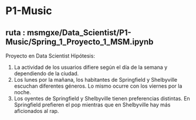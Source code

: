 # P1-Music
## ruta : msmgxe/Data_Scientist/P1-Music/Spring_1_Proyecto_1_MSM.ipynb
Proyecto en Data Scientist
Hipótesis: 
1. La actividad de los usuarios difiere según el día de la semana y dependiendo de la ciudad. 
2. Los lunes por la mañana, los habitantes de Springfield y Shelbyville escuchan diferentes géneros. Lo mismo ocurre con los viernes por la noche. 
3. Los oyentes de Springfield y Shelbyville tienen preferencias distintas. En Springfield prefieren el pop mientras que en Shelbyville hay más aficionados al rap.
